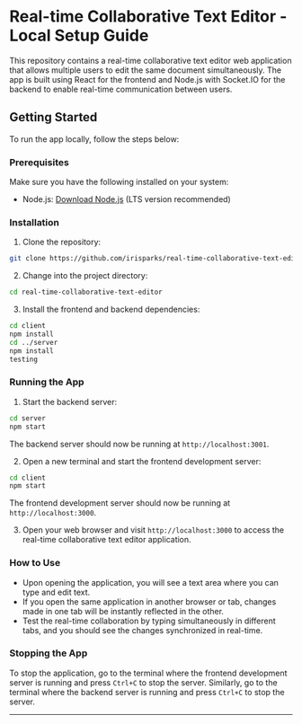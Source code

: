 # Real-time Collaborative Text Editor - Local Setup Guide

This repository contains a real-time collaborative text editor web application that allows multiple users to edit the same document simultaneously. The app is built using React for the frontend and Node.js with Socket.IO for the backend to enable real-time communication between users.

## Getting Started

To run the app locally, follow the steps below:

### Prerequisites

Make sure you have the following installed on your system:

- Node.js: [Download Node.js](https://nodejs.org/) (LTS version recommended)

### Installation

1. Clone the repository:

```bash
git clone https://github.com/irisparks/real-time-collaborative-text-editor.git
```

2. Change into the project directory:

```bash
cd real-time-collaborative-text-editor
```

3. Install the frontend and backend dependencies:

```bash
cd client
npm install
cd ../server
npm install
testing
```

### Running the App

1. Start the backend server:

```bash
cd server
npm start
```

The backend server should now be running at `http://localhost:3001`.

2. Open a new terminal and start the frontend development server:

```bash
cd client
npm start
```

The frontend development server should now be running at `http://localhost:3000`.

3. Open your web browser and visit `http://localhost:3000` to access the real-time collaborative text editor application.

### How to Use

- Upon opening the application, you will see a text area where you can type and edit text.
- If you open the same application in another browser or tab, changes made in one tab will be instantly reflected in the other.
- Test the real-time collaboration by typing simultaneously in different tabs, and you should see the changes synchronized in real-time.

### Stopping the App

To stop the application, go to the terminal where the frontend development server is running and press `Ctrl+C` to stop the server. Similarly, go to the terminal where the backend server is running and press `Ctrl+C` to stop the server.

---
